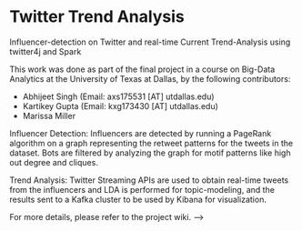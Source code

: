 # Twitter Trend Analysis
Influencer-detection on Twitter and real-time Current Trend-Analysis using twitter4j and Spark


This work was done as part of the final project in a course on Big-Data Analytics at the University of Texas at Dallas, by the following contributors:
- Abhijeet Singh (Email: axs175531 [AT] utdallas.edu)
- Kartikey Gupta (Email: kxg173430 [AT] utdallas.edu)
- Marissa Miller


Influencer Detection: Influencers are detected by running a PageRank algorithm on a graph representing the retweet patterns for the tweets in the dataset. Bots are filtered by analyzing the graph for motif patterns like high out degree and cliques.

Trend Analysis: Twitter Streaming APIs are used to obtain real-time tweets from the influencers and LDA is performed for topic-modeling, and the results sent to a Kafka cluster to be used by Kibana for visualization.


For more details, please refer to the project wiki.
-->
